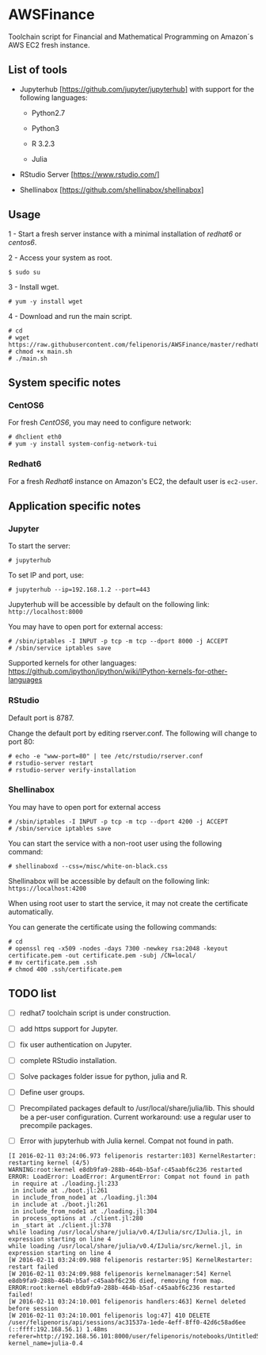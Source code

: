 # AWSFinance

Toolchain script for Financial and Mathematical Programming on Amazon´s AWS EC2 fresh instance.

## List of tools

* Jupyterhub [https://github.com/jupyter/jupyterhub] with support for the following languages:

	* Python2.7

	* Python3

	* R 3.2.3

	* Julia

* RStudio Server [https://www.rstudio.com/]

* Shellinabox [https://github.com/shellinabox/shellinabox]

## Usage

1 - Start a fresh server instance with a minimal installation of *redhat6* or *centos6*.

2 - Access your system as root.

```shell
$ sudo su
```

3 - Install wget.

```
# yum -y install wget
```

4 - Download and run the main script.

```
# cd
# wget https://raw.githubusercontent.com/felipenoris/AWSFinance/master/redhat6/main.sh
# chmod +x main.sh
# ./main.sh 
```

## System specific notes

### CentOS6

For fresh *CentOS6*, you may need to configure network:

```
# dhclient eth0
# yum -y install system-config-network-tui
```

### Redhat6

For a fresh *Redhat6* instance on Amazon's EC2, the default user is `ec2-user`.

## Application specific notes

### Jupyter

To start the server:

```
# jupyterhub
```

To set IP and port, use:

```
# jupyterhub --ip=192.168.1.2 --port=443
```

Jupyterhub will be accessible by default on the following link: `http://localhost:8000`

You may have to open port for external access:

```
# /sbin/iptables -I INPUT -p tcp -m tcp --dport 8000 -j ACCEPT
# /sbin/service iptables save
```

Supported kernels for other languages: https://github.com/ipython/ipython/wiki/IPython-kernels-for-other-languages

### RStudio
Default port is 8787.

Change the default port by editing rserver.conf. The following will change to port 80:

```
# echo -e "www-port=80" | tee /etc/rstudio/rserver.conf
# rstudio-server restart
# rstudio-server verify-installation
```


### Shellinabox

You may have to open port for external access

```
# /sbin/iptables -I INPUT -p tcp -m tcp --dport 4200 -j ACCEPT
# /sbin/service iptables save
```

You can start the service with a non-root user using the following command:

```
# shellinaboxd --css=/misc/white-on-black.css
```

Shellinabox will be accessible by default on the following link: `https://localhost:4200`

When using root user to start the service, it may not create the certificate automatically.

You can generate the certificate using the following commands:

```
# cd
# openssl req -x509 -nodes -days 7300 -newkey rsa:2048 -keyout certificate.pem -out certificate.pem -subj /CN=local/
# mv certificate.pem .ssh
# chmod 400 .ssh/certificate.pem
```

## TODO list

- [ ] redhat7 toolchain script is under construction.

- [ ] add https support for Jupyter.

- [ ] fix user authentication on Jupyter.

- [ ] complete RStudio installation.

- [ ] Solve packages folder issue for python, julia and R.

- [ ] Define user groups.

- [ ] Precompilated packages default to /usr/local/share/julia/lib. This should be a per-user configuration. Current workaround: use a regular user to precompile packages.

- [ ] Error with jupyterhub with Julia kernel. Compat not found in path.

```
[I 2016-02-11 03:24:06.973 felipenoris restarter:103] KernelRestarter: restarting kernel (4/5)
WARNING:root:kernel e8db9fa9-288b-464b-b5af-c45aabf6c236 restarted
ERROR: LoadError: LoadError: ArgumentError: Compat not found in path
 in require at ./loading.jl:233
 in include at ./boot.jl:261
 in include_from_node1 at ./loading.jl:304
 in include at ./boot.jl:261
 in include_from_node1 at ./loading.jl:304
 in process_options at ./client.jl:280
 in _start at ./client.jl:378
while loading /usr/local/share/julia/v0.4/IJulia/src/IJulia.jl, in expression starting on line 4
while loading /usr/local/share/julia/v0.4/IJulia/src/kernel.jl, in expression starting on line 4
[W 2016-02-11 03:24:09.988 felipenoris restarter:95] KernelRestarter: restart failed
[W 2016-02-11 03:24:09.988 felipenoris kernelmanager:54] Kernel e8db9fa9-288b-464b-b5af-c45aabf6c236 died, removing from map.
ERROR:root:kernel e8db9fa9-288b-464b-b5af-c45aabf6c236 restarted failed!
[W 2016-02-11 03:24:10.001 felipenoris handlers:463] Kernel deleted before session
[W 2016-02-11 03:24:10.001 felipenoris log:47] 410 DELETE /user/felipenoris/api/sessions/ac31537a-1ede-4eff-8ff0-42d6c58ad6ee (::ffff:192.168.56.1) 1.48ms referer=http://192.168.56.101:8000/user/felipenoris/notebooks/Untitled5.ipynb?kernel_name=julia-0.4
```
